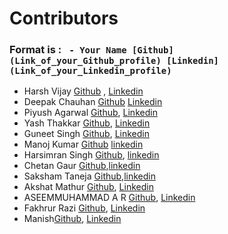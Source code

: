 # Contributors

### Format is : ` - Your Name [Github](Link_of_your_Github_profile) [Linkedin](Link_of_your_Linkedin_profile)`

- Harsh Vijay  [Github](https://github.com/hvijaycse)  , [Linkedin](https://www.linkedin.com/in/hvijaycse/)
- Deepak Chauhan [Github](https://github.com/RoyalEagle73/) [Linkedin](https://www.linkedin.com/in/deepak-chauhan-173756170/)
- Piyush Agarwal [Github](https://github.com/piyush010808/), [Linkedin](https://www.linkedin.com/in/piyush-agarwal-182753170/)
- Yash Thakkar [Github](https://github.com/yashthakkar1173), [Linkedin](https://www.linkedin.com/in/yash-thakkar-58a672133/)
- Guneet Singh [Github](https://github.com/SethiGuneet), [Linkedin](https://www.linkedin.com/in/guneet-singh-b5bbb7152/)
- Manoj Kumar [Github](https://github.com/manoj-kumar-vst-au4) [linkedin](https://www.linkedin.com/in/manoj-kumar-119883193/)
- Harsimran Singh [Github](https://github.com/HarsimranVirk), [linkedin](https://www.linkedin.com/in/harsimran-virk-6a3465137/)
- Chetan Gaur [Github](https://github.com/chetangaur),[linkedin](https://www.linkedin.com/in/chetan-gaur/)
- Saksham Taneja  [Github](https://github.com/sakshamtaneja21),[linkedin](https://www.linkedin.com/in/tanejasaksham/)
- Akshat Mathur [Github](https://github.com/Akshat111999), [Linkedin](https://www.linkedin.com/in/akshat-mathur-7263b5170/)
- ASEEMMUHAMMAD A R [Github](https://github.com/iamaseem), [Linkedin](https://www.linkedin.com/in/aseemmuhammad-a-r-73536b169/)
- Fakhrur Razi [Github](https://github.com/razinc), [Linkedin](https://www.linkedin.com/in/fakhrur-razi-mohamad-malek-582481152/)
- Manish[Github](https://github.com/itzmanish), [Linkedin](https://www.linkedin.com/in/itzmanish/)
